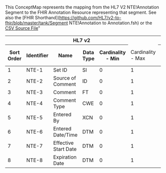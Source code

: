 This ConceptMap represents the mapping from the HL7 V2 NTE!Annotation Segment to the FHIR Annotation Resource representing that segment. See also the [FHIR Shorthand](https://github.com/HL7/v2-to-fhir/blob/master/tank/Segment NTE!Annotation to Annotation.fsh) or the [CSV Source File](https://github.com/HL7/v2-to-fhir/blob/master/mappings/)"
<table class='grid'><thead>
<tr><th colspan='6'>HL7 v2</th><th colspan='3'>Condition (IF True, args)</th><th colspan='7'>HL7 FHIR</th><th>&#xA0;</th><th>Comments</th></tr>
<tr><th>Sort Order</th><th>Identifier</th><th>Name</th><th>Data Type</th><th>Cardinality - Min</th><td style='border-right: 2px'>Cardinality - Max</td><th>Computable ANTLR</th><th>Computable FHIRPath</th><td style='border-right: 2px'>Narrative</td><th>FHIR Attribute</th><th>Data Type</th><th>Cardinality - Min</th><td style='border-right: 2px'>Cardinality - Max</td><th>Data Type Mapping</th><th colspan='3'>Vocabulary Mapping (IS, ID, CE, CNE, CWE)</th></tr></thead>
<tbody>
<tr><td>1</td><td>NTE-1</td><td>Set ID</td><td>SI</td><td>0</td><td style='border-right: 2px'>1</td><td></td><td></td><td style='border-right: 2px'></td><td>N/A</td><td></td><td></td><td></td><td></td><td></td><td></td><td></td><td></td></tr>
<tr><td>2</td><td>NTE-2</td><td>Source of Comment</td><td>ID</td><td>0</td><td style='border-right: 2px'>1</td><td></td><td></td><td style='border-right: 2px'></td><td></td><td></td><td></td><td></td><td></td><td></td><td></td><td></td><td></td></tr>
<tr><td>3</td><td>NTE-3</td><td>Comment</td><td>FT</td><td>0</td><td style='border-right: 2px'>1</td><td></td><td></td><td style='border-right: 2px'></td><td>Annotation.text</td><td></td><td>markdown</td><td>1</td><td>1</td><td></td><td></td><td></td><td></td></tr>
<tr><td>4</td><td>NTE-4</td><td>Comment Type</td><td>CWE</td><td>0</td><td style='border-right: 2px'>1</td><td></td><td></td><td style='border-right: 2px'></td><td></td><td>Annotation.#ext-noteType#</td><td>CodeableConcept</td><td>0</td><td>1</td><td>CWE[CodeableConcept]</td><td></td><td></td><td></td></tr>
<tr><td>5</td><td>NTE-5</td><td>Entered By</td><td>XCN</td><td>0</td><td style='border-right: 2px'>1</td><td></td><td></td><td style='border-right: 2px'></td><td>Annotation.authorReference(Practitioner)</td><td></td><td>Reference(Practitioner)</td><td>0</td><td>1</td><td>XCN[Practitioner]</td><td></td><td></td><td></td></tr>
<tr><td>6</td><td>NTE-6</td><td>Entered Date/Time</td><td>DTM</td><td>0</td><td style='border-right: 2px'>1</td><td></td><td></td><td style='border-right: 2px'></td><td>Annotation.time</td><td></td><td>DateTime</td><td>0</td><td>1</td><td></td><td></td><td></td><td></td></tr>
<tr><td>7</td><td>NTE-7</td><td>Effective Start Date </td><td>DTM</td><td>0</td><td style='border-right: 2px'>1</td><td></td><td></td><td style='border-right: 2px'></td><td></td><td></td><td></td><td></td><td></td><td></td><td></td><td></td><td></td></tr>
<tr><td>8</td><td>NTE-8</td><td>Expiration Date</td><td>DTM</td><td>0</td><td style='border-right: 2px'>1</td><td></td><td></td><td style='border-right: 2px'></td><td></td><td></td><td></td><td></td><td></td><td></td><td></td><td></td><td></td></tr>
</tbody></table>
